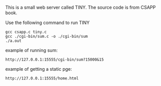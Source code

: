 This is a small web server called TINY. The source code is from CSAPP book.

Use the following command to run TINY

```
gcc csapp.c tiny.c
gcc ./cgi-bin/sum.c -o ./cgi-bin/sum
./a.out
```

example of running sum:
```
http://127.0.0.1:15555/cgi-bin/sum?15000&15
```

example of getting a static pge:
```
http://127.0.0.1:15555/home.html
```
